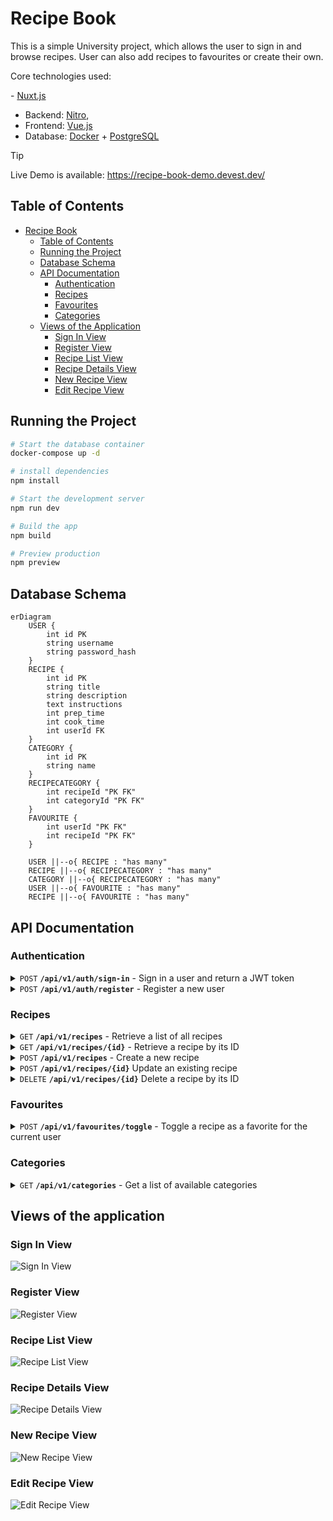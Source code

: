 # Recipe Book

This is a simple University project, which allows the user to sign in and browse recipes. User can also add recipes to favourites or create their own.

Core technologies used:

⁠- [Nuxt.js](https://nuxt.com/) 
  - Backend: [⁠Nitro](https://nitro.build/),
  - Frontend:⁠ [Vue.js](https://vuejs.org/)
- Database: [⁠Docker](https://www.docker.com/) + ⁠[PostgreSQL](https://www.postgresql.org.pl/)

> [!TIP]
> Live Demo is available: https://recipe-book-demo.devest.dev/

## Table of Contents

- [Recipe Book](#recipe-book)
  - [Table of Contents](#table-of-contents)
  - [Running the Project](#running-the-project)
  - [Database Schema](#database-schema)
  - [API Documentation](#api-documentation)
    - [Authentication](#authentication)
    - [Recipes](#recipes)
    - [Favourites](#favourites)
    - [Categories](#categories)
  - [Views of the Application](#views-of-the-application)
    - [Sign In View](#sign-in-view)
    - [Register View](#register-view)
    - [Recipe List View](#recipe-list-view)
    - [Recipe Details View](#recipe-details-view)
    - [New Recipe View](#new-recipe-view)
    - [Edit Recipe View](#edit-recipe-view)

## Running the Project

```bash
# Start the database container
docker-compose up -d

# install dependencies
npm install

# Start the development server
npm run dev

# Build the app
npm build

# Preview production
npm preview
```

## Database Schema

```mermaid
erDiagram
    USER {
        int id PK
        string username
        string password_hash
    }
    RECIPE {
        int id PK
        string title
        string description
        text instructions
        int prep_time
        int cook_time
        int userId FK
    }
    CATEGORY {
        int id PK
        string name
    }
    RECIPECATEGORY {
        int recipeId "PK FK"
        int categoryId "PK FK"
    }
    FAVOURITE {
        int userId "PK FK"
        int recipeId "PK FK"
    }

    USER ||--o{ RECIPE : "has many"
    RECIPE ||--o{ RECIPECATEGORY : "has many"
    CATEGORY ||--o{ RECIPECATEGORY : "has many"
    USER ||--o{ FAVOURITE : "has many"
    RECIPE ||--o{ FAVOURITE : "has many"
```

## API Documentation

### Authentication

<details>
 <summary><code>POST</code> <code><b>/api/v1/auth/sign-in</b></code> - Sign in a user and return a JWT token</summary>

#### Parameters

> | name     | type     | data type | description              |
> | -------- | -------- | --------- | ------------------------ |
> | username | required | string    | The username of the user |
> | password | required | string    | The password of the user |

#### Responses

> | http code | content-type       | response                                         |
> | --------- | ------------------ | ------------------------------------------------ |
> | `200`     | `application/json` | `{"token":"string"}`                             |
> | `401`     | `application/json` | `{"code":"401","message":"Invalid credentials"}` |

#### Example cURL

> ```bash
> curl -X POST http://localhost:3000/api/v1/auth/sign-in \
>   -H "Content-Type: application/json" \
>   -d '{
>     "username": "admin",
>     "password": "admin"
>   }'
> ```

</details>

<details>
 <summary><code>POST</code> <code><b>/api/v1/auth/register</b></code> - Register a new user</summary>

#### Parameters

> | name     | type     | data type | description                  |
> | -------- | -------- | --------- | ---------------------------- |
> | username | required | string    | The username of the new user |
> | password | required | string    | The password of the new user |

#### Responses

> | http code | content-type       | response                                                                                     |
> | --------- | ------------------ | -------------------------------------------------------------------------------------------- |
> | `200`     | `application/json` | `{"status":"success","data":{"id":1,"username":"newuser","password_hash":"hashedpassword"}}` |
> | `400`     | `application/json` | `{"code":"400","message":"User already exists"}`                                             |

#### Example cURL

> ```bash
> curl -X POST http://localhost:3000/api/v1/auth/register \
>   -H "Content-Type: application/json" \
>   -d '{
>     "username": "newuser",
>     "password": "newpassword"
>   }'
> ```

</details>

### Recipes

<details>
 <summary><code>GET</code> <code><b>/api/v1/recipes</b></code> - Retrieve a list of all recipes</summary>

#### Parameters

_No parameters_

#### Responses

> | http code | content-type       | response                                                                                                                                                                                                                             |
> | --------- | ------------------ | ------------------------------------------------------------------------------------------------------------------------------------------------------------------------------------------------------------------------------------ |
> | `200`     | `application/json` | `[{"id":1,"title":"Spaghetti","description":"A classic Italian dish","instructions":"Boil water, add spaghetti, cook until al dente","prep_time":5,"cook_time":10,"categories":["Dinner"],"author":"admin","isFavorite":true}, ...]` |

#### Example cURL

> ```bash
> curl -X GET http://localhost:3000/api/v1/recipes \
>   -H "Authorization: Bearer <token>"
> ```

</details>

<details>
 <summary><code>GET</code> <code><b>/api/v1/recipes/{id}</b></code> - Retrieve a recipe by its ID</summary>

#### Parameters

> | name | type     | data type | description          |
> | ---- | -------- | --------- | -------------------- |
> | id   | required | integer   | The ID of the recipe |

#### Responses

> | http code | content-type       | response                                                                                                                                                                                                                      |
> | --------- | ------------------ | ----------------------------------------------------------------------------------------------------------------------------------------------------------------------------------------------------------------------------- |
> | `200`     | `application/json` | `{"id":1,"title":"Spaghetti","description":"A classic Italian dish","instructions":"Boil water, add spaghetti, cook until al dente","prep_time":5,"cook_time":10,"categories":["Dinner"],"author":"admin","isFavorite":true}` |
> | `404`     | `application/json` | `{"code":"404","message":"Recipe not found"}`                                                                                                                                                                                 |

#### Example cURL

> ```bash
> curl -X GET http://localhost:3000/api/v1/recipes/1 \
>   -H "Authorization: Bearer <token>"
> ```

</details>

<details>
 <summary><code>POST</code> <code><b>/api/v1/recipes</b></code> - Create a new recipe</summary>

#### Parameters

> | name         | type     | data type         | description                                          |
> | ------------ | -------- | ----------------- | ---------------------------------------------------- |
> | title        | required | string            | The title of the recipe                              |
> | description  | required | string            | The description of the recipe                        |
> | instructions | required | string            | The instructions for the recipe                      |
> | prep_time    | required | integer           | The preparation time for the recipe                  |
> | cook_time    | required | integer           | The cooking time for the recipe                      |
> | categories   | required | array of integers | The IDs of the categories associated with the recipe |

#### Responses

> | http code | content-type       | response                                                                                                                                                                                                                                |
> | --------- | ------------------ | --------------------------------------------------------------------------------------------------------------------------------------------------------------------------------------------------------------------------------------- |
> | `201`     | `application/json` | `{"status":"success","data":{"id":1,"title":"Spaghetti","description":"A classic Italian dish","instructions":"Boil water, add spaghetti, cook until al dente","prep_time":5,"cook_time":10,"categories":["Dinner"],"author":"admin"}}` |
> | `400`     | `application/json` | `{"code":"400","message":"Bad Request"}`                                                                                                                                                                                                |

#### Example cURL

> ```bash
> curl -X POST http://localhost:3000/api/v1/recipes \
>   -H "Content-Type: application/json" \
>   -H "Authorization: Bearer <token>" \
>   -d '{
>     "title": "Spaghetti",
>     "description": "A classic Italian dish",
>     "instructions": "Boil water, add spaghetti, cook until al dente",
>     "prep_time": 5,
>     "cook_time": 10,
>     "categories": [1]
>   }'
> ```

</details>

<details>
 <summary><code>POST</code> <code><b>/api/v1/recipes/{id}</b></code> Update an existing recipe</summary>

#### Parameters

> | name         | type     | data type         | description                                          |
> | ------------ | -------- | ----------------- | ---------------------------------------------------- |
> | id           | required | integer           | The ID of the recipe                                 |
> | title        | required | string            | The title of the recipe                              |
> | description  | required | string            | The description of the recipe                        |
> | instructions | required | string            | The instructions for the recipe                      |
> | prep_time    | required | integer           | The preparation time for the recipe                  |
> | cook_time    | required | integer           | The cooking time for the recipe                      |
> | categories   | required | array of integers | The IDs of the categories associated with the recipe |

#### Responses

> | http code | content-type       | response                                                                                                                                                                                                                                |
> | --------- | ------------------ | --------------------------------------------------------------------------------------------------------------------------------------------------------------------------------------------------------------------------------------- |
> | `200`     | `application/json` | `{"status":"success","data":{"id":1,"title":"Spaghetti","description":"A classic Italian dish","instructions":"Boil water, add spaghetti, cook until al dente","prep_time":5,"cook_time":10,"categories":["Dinner"],"author":"admin"}}` |
> | `400`     | `application/json` | `{"code":"400","message":"Bad Request"}`                                                                                                                                                                                                |
> | `404`     | `application/json` | `{"code":"404","message":"Recipe not found"}`                                                                                                                                                                                           |

#### Example cURL

> ```bash
> curl -X POST http://localhost:3000/api/v1/recipes/1 \
>   -H "Content-Type: application/json" \
>   -H "Authorization: Bearer <token>" \
>   -d '{
>     "title": "Spaghetti",
>     "description": "A classic Italian dish",
>     "instructions": "Boil water, add spaghetti, cook until al dente",
>     "prep_time": 5,
>     "cook_time": 10,
>     "categories": [1]
>   }'
> ```

</details>

<details>
 <summary><code>DELETE</code> <code><b>/api/v1/recipes/{id}</b></code> Delete a recipe by its ID</summary>

#### Parameters

> | name | type     | data type | description          |
> | ---- | -------- | --------- | -------------------- |
> | id   | required | integer   | The ID of the recipe |

#### Responses

> | http code | content-type       | response                                                       |
> | --------- | ------------------ | -------------------------------------------------------------- |
> | `200`     | `application/json` | `{"status":"success","message":"Recipe deleted successfully"}` |
> | `404`     | `application/json` | `{"code":"404","message":"Recipe not found"}`                  |

#### Example cURL

> ```bash
> curl -X DELETE http://localhost:3000/api/v1/recipes/1 \
>   -H "Authorization: Bearer <token>"
> ```

</details>

### Favourites

<details>
 <summary><code>POST</code> <code><b>/api/v1/favourites/toggle</b></code> - Toggle a recipe as a favorite for the current user</summary>

#### Parameters

> | name     | type     | data type | description          |
> | -------- | -------- | --------- | -------------------- |
> | recipeId | required | integer   | The ID of the recipe |

#### Responses

> | http code | content-type       | response                                                   |
> | --------- | ------------------ | ---------------------------------------------------------- |
> | `200`     | `application/json` | `{"status":"success","message":"Added to favourites"}`     |
> | `200`     | `application/json` | `{"status":"success","message":"Removed from favourites"}` |
> | `400`     | `application/json` | `{"code":"400","message":"Bad Request"}`                   |

#### Example cURL

> ```bash
> curl -X POST http://localhost:3000/api/v1/favourites/toggle \
>   -H "Content-Type: application/json" \
>   -H "Authorization: Bearer <token>" \
>   -d '{
>     "recipeId": 1
>   }'
> ```

</details>

### Categories

<details>
 <summary><code>GET</code> <code><b>/api/v1/categories</b></code> - Get a list of available categories</summary>

#### Parameters

_No parameters_

#### Responses

> | http code | content-type       | response                             |
> | --------- | ------------------ | ------------------------------------ |
> | `200`     | `application/json` | `[{"id":1, "name": "Dinner"}, ...]`  |

#### Example cURL

> ```bash
> curl -X GET http://localhost:3000/api/v1/categories \
>   -H "Content-Type: application/json" 
> ```

</details>

## Views of the application

### Sign In View

![Sign In View](readme/sign-in-view.png)

### Register View

![Register View](readme/register-view.png)

### Recipe List View

![Recipe List View](readme/recipes-view.png)

### Recipe Details View

![Recipe Details View](readme/recipe-details-view.png)

### New Recipe View

![New Recipe View](readme/new-recipe-view.png)

### Edit Recipe View

![Edit Recipe View](readme/edit-recipe-view.png)
